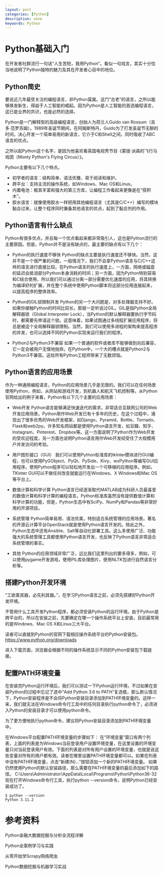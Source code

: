 ```yaml
---
layout: post
categories: [Python]
description: none
keywords: Python
---
```

# Python基础入门
在开发者社群流行一句话“人生苦短，我用Python”。看似一句戏言，其实十分恰当地说明了Python独特的魅力及其在开发者心目中的地位。

## Python简史
要说近几年最受关注的编程语言，非Python莫属。这门“古老”的语言，之所以能够焕发新生，得益于人工智能的崛起。因为Python是人工智能的首选编程语言，这已是业界的共识，也是必然的选择。

Python是一门解释型的高级编程语言，创始人为荷兰人Guido van Rossum（吉多·范罗苏姆）。1989年圣诞节期间，在阿姆斯特丹，Guido为了打发圣诞节无聊的时间，决心开发一个简单易用的新语言，它介于C和Shell之间，同时吸收了ABC语言的优点。

之所以起Python这个名字，是因为他喜欢看英国电视秀节目《蒙提·派森的飞行马戏团（Monty Python's Flying Circus）》。

Python主要有以下几个特点。
- 初学者的语言：结构简单、语法优雅、易于阅读和维护。
- 跨平台：支持主流的操作系统，如Windows、Mac OS和Linux。
- 内置电池：极其丰富和强大的第三方库，让编程工作看起来更像是在“搭积木”。
- 胶水语言：就像使用胶水一样把用其他编程语言（尤其是C/C++）编写的模块黏合过来，让整个程序同时兼备其他语言的优点，起到了黏合剂的作用。

## Python语言有什么缺点
Python有很多优点，并且每一个优点看起来都非常吸引人，这也是Python流行的主要原因。但是，Python并不是没有缺点的，最主要的缺点有以下几个：
- Python的执行速度不够快
Python的缺点主要是执行速度还不够快。当然，这并不是一个很严重的问题，一般情况下，我们不会拿Python语言与C/C++这样的语言进行直接比较。在Python语言的执行速度上，一方面，网络或磁盘的延迟会抵消部分Python本身消耗的时间；另一方面，因为Python特别容易和C结合使用，所以我们可以通过分离一部分需要优化速度的应用，将其转换为编译好的扩展，并在整个系统中使用Python脚本将这部分应用连接起来，以提高程序的整体效率。

- Python的GIL锁限制并发
Python的另一个大问题是，对多处理器支持不好。如果你接触Python的时间比较长，那就一定听说过GIL。GIL是指Python全局解释器锁（Global Interpreter Lock），当Python的默认解释器要执行字节码时，都需要先申请这个锁。这意味着，如果试图通过多线程扩展应用程序，将总是被这个全局解释器锁限制。当然，我们可以使用多进程的架构来提高程序的并发，也可以选择不同的Python实现来运行我们的程序。

- Python2与Python3不兼容
如果一个普通的软件或者库不能够做到向后兼容，它一定会被用户无情地抛弃。在Python中，一个大的槽点就是Python2与Python3不兼容。这给所有Python工程师带来了无数烦恼。

## Python语言的应用场景
作为一种通用编程语言，Python的应用场景几乎是无限的。我们可以在任何场景使用Python，例如，从网站和游戏开发，到机器人和航天飞机控制等。从Python官网给出的例子来看，Python有以下几个主要的应用场景：

- Web开发
Python语言能够满足快速迭代的需求，非常适合互联网公司的Web开发应用场景。Python用作Web开发已有十多年的历史，在这个过程中，涌现出了很多优秀的Web开发框架，如Django、Pyramid、Bottle、Tornado、Flask和web2py。许多知名网站都是使用Python语言开发，如豆瓣、知乎、Instagram、Pinterest、Dropbox等。这一方面说明了Python作为Web开发的受欢迎程度，另一方面也说明Python语言用作Web开发经受住了大规模用户并发访问的考验。

- 用户图形接口（GUI）
我们可以使用Python标准库的tkInter模块进行GUI编程，也可以使用PyGObject、PyQt、PySide、Kivy、wxPython等编写GUI应用程序。使用Python程序可以轻松地开发出一个可移植的应用程序。例如，TKinter GUI可以不做任何改变就能运行在Windows、X Windows和Mac OS等平台上。

- 数值计算和科学计算
Python语言已经逐渐取代MATLAB成为科研人员最喜爱的数值计算和科学计算的编程语言。Python标准库虽然没有提供数值计算和科学计算的功能，但是，Python生态中有SciPy、NumPy和Pandas等非常好用的开源项目。

- 系统管理
Python简单易用、语法优美，特别适合系统管理的应用场景。著名的开源云计算平台OpenStack就是使用Python语言开发的。除此之外，Python生态中还有Ansible、Salt等自动化部署工具。这么多使用广泛、功能强大的系统管理工具都使用Python语言开发，也反映了Python语言非常适合系统管理的事实。

- 其他
Python的应用领域非常广泛，远比我们这里列出的要多得多，例如，可以使用pygame开发游戏，使用PIL库处理图片，使用NLTK包进行自然语言分析等。

## 搭建Python开发环境
“工欲善其器，必先利其器。”，在学习Python语言之前，必须先搭建好Python开发环境。

不管用什么工具开发Python程序，都必须安装Python的运行环境。由于Python是跨平台的，所以在安装之前，先要确定在哪一个操作系统平台上安装，目前最常用的是Windows、Mac OS X和Linux三大平台。

读者可以直接到Python的官网下载相应操作系统平台的Python安装包。https://www.python.org/downloads

进入下载页面，浏览器会根据不同的操作系统显示不同的Python安装包下载链接。

## 配置PATH环境变量
在安装完Python运行环境后，我们可以测试一下Python运行环境，不过如果在安装Python的过程中忘记了选中“Add Python 3.6 to PATH”复选框，那么默认情况下，Python安装程序是不会将Python安装目录添加到PATH环境变量的。这样一来，我们就无法在Windows命令行工具中的任何目录执行python命令了，必须进入Python的安装目录才可以使用python命令。

为了更方便地执行python命令，建议将Python安装目录添加到PATH环境变量中。

在Windows平台配置PATH环境变量的步骤如下：
在“环境变量”窗口有两个列表，上面的列表是为Windows当前登录用户设置环境变量，在这里设置的环境变量只对当前登录用户有效。下面的列表是对所有用户设置的环境变量，也就是说这些变量对所有的用户都有效。读者在哪里设置PATH环境变量都可以。如果在列表中没有PATH环境变量，点击“新建(N)...”按钮添加一个新的PATH环境变量。
如果仍然使用Python的默认安装路径，那么需要在PATH环境变量的最后添加如下的路径。
C:\Users\Administrator\AppData\Local\Programs\Python\Python36-32
现在打开Windows命令行工具，执行python --version命令，说明Python已经安装成功了。
```shell
$ python --version
Python 3.11.2
```







# 参考资料
Python金融大数据挖掘与分析全流程详解

Python全案例学习与实践

从零开始学Scrapy网络爬虫

Python数据挖掘与机器学习实战
